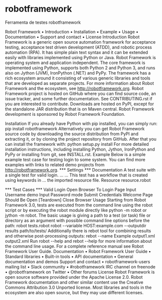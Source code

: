 # robotframework
Ferramenta de testes robotframework

Robot Framework
•	Introduction
•	Installation
•	Example
•	Usage
•	Documentation
•	Support and contact
•	License
Introduction
Robot Framework is a generic open source automation framework for acceptance testing, acceptance test driven development (ATDD), and robotic process automation (RPA). It has simple plain text syntax and it can be extended easily with libraries implemented using Python or Java.
Robot Framework is operating system and application independent. The core framework is implemented using Python, supports both Python 2 and Python 3, and runs also on Jython (JVM), IronPython (.NET) and PyPy. The framework has a rich ecosystem around it consisting of various generic libraries and tools that are developed as separate projects. For more information about Robot Framework and the ecosystem, see http://robotframework.org.
Robot Framework project is hosted on GitHub where you can find source code, an issue tracker, and some further documentation. See CONTRIBUTING.rst if you are interested to contribute. Downloads are hosted on PyPI, except for the standalone JAR distribution that is on Maven central.
Robot Framework development is sponsored by Robot Framework Foundation.
   
Installation
If you already have Python with pip installed, you can simply run:
pip install robotframework
Alternatively you can get Robot Framework source code by downloading the source distribution from PyPI and extracting it, or by cloning the project repository from GitHub. After that you can install the framework with:
python setup.py install
For more detailed installation instructions, including installing Python, Jython, IronPython and PyPy or installing from git, see INSTALL.rst.
Example
Below is a simple example test case for testing login to some system. You can find more examples with links to related demo projects from http://robotframework.org.
*** Settings ***
Documentation     A test suite with a single test for valid login.
...
...               This test has a workflow that is created using keywords in
...               the imported resource file.
Resource          resource.robot

*** Test Cases ***
Valid Login
    Open Browser To Login Page
    Input Username    demo
    Input Password    mode
    Submit Credentials
    Welcome Page Should Be Open
    [Teardown]    Close Browser
Usage
Starting from Robot Framework 3.0, tests are executed from the command line using the robot script or by executing the robot module directly like python -m robot or jython -m robot.
The basic usage is giving a path to a test (or task) file or directory as an argument with possible command line options before the path:
robot tests.robot
robot --variable HOST:example.com --outputdir results path/to/tests/
Additionally there is rebot tool for combining results and otherwise post-processing outputs:
rebot --name Example output1.xml output2.xml
Run robot --help and rebot --help for more information about the command line usage. For a complete reference manual see Robot Framework User Guide.
Documentation
•	Robot Framework User Guide
•	Standard libraries
•	Built-in tools
•	API documentation
•	General documentation and demos
Support and contact
•	robotframework-users mailing list
•	Slack community
•	#robotframework IRC channel on freenode
•	@robotframework on Twitter
•	Other forums
License
Robot Framework is open source software provided under the Apache License 2.0. Robot Framework documentation and other similar content use the Creative Commons Attribution 3.0 Unported license. Most libraries and tools in the ecosystem are also open source, but they may use different licenses.

